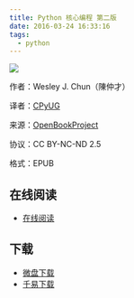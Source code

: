 ```yaml
---
title: Python 核心编程 第二版
date: 2016-03-24 16:33:16
tags:
  - python
---
```


![](http://ww2.sinaimg.cn/large/841aea59jw1f281f6ovxej20er0kv3zs.jpg)

作者：Wesley J. Chun（陳仲才） 

译者：[CPyUG](http://wiki.woodpecker.org.cn/moin/CorePyProgramming)

来源：[OpenBookProject](http://openbookproject.googlecode.com/)

协议：CC BY-NC-ND 2.5

格式：EPUB

<!--more-->

## 在线阅读 ##

+ [在线阅读](http://openbookproject.googlecode.com/svn/trunk/CorePython_zh/)

## 下载 ##

+ [微盘下载](http://vdisk.weibo.com/s/aADaW4YRiZOis)
+ [千易下载](http://1000eb.com/1jzo4)